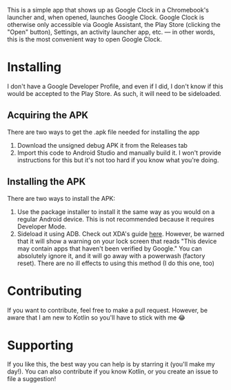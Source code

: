 This is a simple app that shows up as Google Clock in a Chromebook's launcher and, when opened, launches Google Clock. Google Clock is otherwise only accessible via Google Assistant, the Play Store (clicking the "Open" button), Settings, an activity launcher app, etc. — in other words, this is the most convenient way to open Google Clock.

# Installing
I don't have a Google Developer Profile, and even if I did, I don't know if this would be accepted to the Play Store. As such, it will need to be sideloaded.

## Acquiring the APK
There are two ways to get the .apk file needed for installing the app
1. Download the unsigned debug APK it from the Releases tab
2. Import this code to Android Studio and manually build it. I won't provide instructions for this but it's not too hard if you know what you're doing.

## Installing the APK
There are two ways to install the APK:
1. Use the package installer to install it the same way as you would on a regular Android device. This is not recommended because it requires Developer Mode.
2. Sideload it using ADB. Check out XDA's guide [here](https://www.xda-developers.com/how-sideload-apps-chromebook/#:~:text=How%20to%20sideload%20apps%20to%20a%20Chromebook%20via%20ADB). However, be warned that it will show a warning on your lock screen that reads "This device may contain apps that haven't been verified by Google." You can absolutely ignore it, and it will go away with a powerwash (factory reset). There are no ill effects to using this method (I do this one, too)

# Contributing
If you want to contribute, feel free to make a pull request. However, be aware that I am new to Kotlin so you'll have to stick with me 😂

# Supporting
If you like this, the best way you can help is by starring it (you'll make my day!). You can also contribute if you know Kotlin, or you create an issue to file a suggestion!
